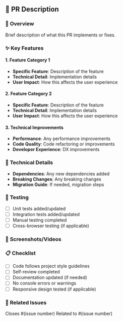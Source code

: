 ## 📝 **PR Description**

### 🎯 **Overview**

Brief description of what this PR implements or fixes.

### ✨ **Key Features**

#### 1. **Feature Category 1**

- **Specific Feature**: Description of the feature
- **Technical Detail**: Implementation details
- **User Impact**: How this affects the user experience

#### 2. **Feature Category 2**

- **Specific Feature**: Description of the feature
- **Technical Detail**: Implementation details
- **User Impact**: How this affects the user experience

#### 3. **Technical Improvements**

- **Performance**: Any performance improvements
- **Code Quality**: Code refactoring or improvements
- **Developer Experience**: DX improvements

### 🔧 **Technical Details**

- **Dependencies**: Any new dependencies added
- **Breaking Changes**: Any breaking changes
- **Migration Guide**: If needed, migration steps

### 🧪 **Testing**

- [ ] Unit tests added/updated
- [ ] Integration tests added/updated
- [ ] Manual testing completed
- [ ] Cross-browser testing (if applicable)

### 📸 **Screenshots/Videos**

<!-- Add screenshots or videos if UI changes are included -->

### 📋 **Checklist**

- [ ] Code follows project style guidelines
- [ ] Self-review completed
- [ ] Documentation updated (if needed)
- [ ] No console errors or warnings
- [ ] Responsive design tested (if applicable)

### 🔗 **Related Issues**

Closes #(issue number)
Related to #(issue number)

